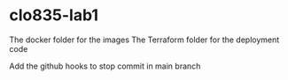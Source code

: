 # clo835-lab1

The docker folder for the images
The Terraform folder for the deployment code

Add the github hooks to stop commit in main branch
